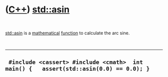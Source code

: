 



 

 

 

 

 

([C++](Cpp.htm)) [std::asin](CppAsin.htm)
=========================================

 

[std::asin](CppAsin.htm) is a [mathematical](CppMath.htm)
[function](CppFunction.htm) to calculate the arc sine.

 

  -----------------------------------------------------------------------------------------
  ` #include <cassert> #include <cmath>  int main() {   assert(std::asin(0.0) == 0.0); }`
  -----------------------------------------------------------------------------------------

 

 

 

 

 





 



